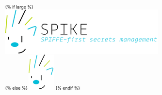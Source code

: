 {% if large %}
[![SPIKE](/assets/spike-banner-lg.png)](/)
{% else %}
[![SPIKE](/assets/spike-banner.png)](/)
{% endif %}

[github]: https://github.com/spiffe/spike "SPIKE"
